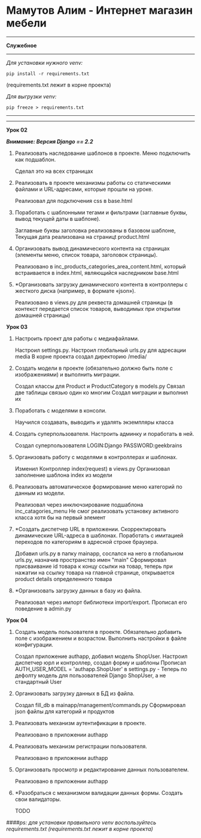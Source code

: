 # Мамутов Алим - Интернет магазин мебели
***
****Служебное****
***
*Для установки нужного venv:*
    
    pip install -r requirements.txt     
(requirements.txt лежит в корне проекта)

*Для выгрузки venv:*

    pip freeze > requirements.txt
***
***

**Урок 02**

_****Внимание: Версия Django == 2.2****_

1. Реализовать наследование шаблонов в проекте. Меню подключить как подшаблон.


    Сделал это на всех страницах

2. Реализовать в проекте механизмы работы со статическими файлами и URL-адресами, которые прошли на уроке.


    Реализовал для подключения css в base.html


3. Поработать с шаблонными тегами и фильтрами (заглавные буквы, вывод текущей даты в шаблоне).


    Заглавные буквы заголовка реализованы в базовом шаблоне, Текущая дата реализована на страницt product.html


4. Организовать вывод динамического контента на страницах (элементы меню, список товара, заголовок страницы).


    Реализовано в inc_products_categories_area_content.html, который встраивается в index.html, являющийся наследником  base.html

5. *Организовать загрузку динамического контента в контроллеры с жесткого диска (например, в формате «json»).


    Реализовано в views.py для реквеста домашней страницы (в контекст передается список товаров, выводимых при открытии домашней страницы)

**Урок 03**

1. Настроить проект для работы с медиафайлами.


    Настроил settings.py.
    Настроил глобальный urls.py для адресации media 
    В корне проекта создал директорию /media/


2. Создать модели в проекте (обязательно должно быть поле с изображениями) и выполнить миграции.


    Создал классы для Product и ProductCategory в models.py
    Связал две таблицы связью один ко многим
    Создал миграции и выполнил их

3. Поработать с моделями в консоли.


    Научился создавать, выводить и удалять экземпляры класса

4. Создать суперпользователя. Настроить админку и поработать в ней.


    Создал суперпользователя LOGIN:Django PASSWORD:geekbrains

5. Организовать работу с моделями в контроллерах и шаблонах.


    Изменил Контроллер index(request) в views.py
    Организовал заполнение шаблона index из модели

6. Реализовать автоматическое формирование меню категорий по данным из модели.


    Реализовал через инключзирование подшаблона inc_catagories_menu
    Не смог реализовать установку активного класса хотя бы на первый элемент


7. *Создать диспетчер URL в приложении. Скорректировать динамические URL-адреса в шаблонах. Поработать с имитацией переходов по категориям в адресной строке браузера.


    Добавил urls.py в папку mainapp, сослался на него в глобальном urls.py, назначив пространство имен "main"
    Сформировал присваивание id товара к концу ссылки на товар, теперь при нажатии на ссылку товара на главной странице, открывается product details определенного товара

8. *Организовать загрузку данных в базу из файла.


    Реализовал через импорт библиотеки import/export.
    Прописал его поведение в admin.py


**Урок 04**

1. Создать модель пользователя в проекте. Обязательно добавить поле с изображением и возрастом. 
   Выполнить настройки в файле конфигурации.
   
    
    Создал приложение authapp, добавил модель ShopUser. Настроил диспетчер юрл и контроллер, 
    создал форму и шаблоны
    Прописал AUTH_USER_MODEL = 'authapp.ShopUser' в settings.py - Теперь по дефолту модель 
    для пользователей Django ShopUser, а не стандартный User

2. Организовать загрузку данных в БД из файла.
   
    
    Создал fill_db в mainapp/management/commands.py
    Сформировал json файлы для категорий и продуктов

3. Реализовать механизм аутентификации в проекте.
   

      Реализовано в приложении authapp

4. Реализовать механизм регистрации пользователя.
      
      
      Реализовано в приложении authapp

5. Организовать просмотр и редактирование данных пользователем.
   

      Реализовано в приложении authapp

6. *Разобраться с механизмом валидации данных формы. Создать свои валидаторы.


      TODO

####*ps:*
*для установки правильного venv воспользуйтесь requirements.txt (requirements.txt лежит в корне проекта)*